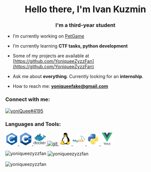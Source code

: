 <h1 align="center">Hello there, I'm Ivan Kuzmin</h1>
<h3 align="center">I'm a third-year student</h3>

-  I’m currently working on [PetGame](https://github.com/YoniqueeZyzzFan/PetGame)

-  I’m currently learning **CTF tasks, python development**

-  Some of my projects are available at [https://github.com/YoniqueeZyzzFan](https://github.com/YoniqueeZyzzFan)

-  Ask me about **everything**. Currently looking for an **internship**.

-  How to reach me: **yoniqueefake@gmail.com**

<h3 align="left">Connect with me:</h3>
<p align="left">
<a href="https://discord.gg/C7TABmzKCu" target="blank"><img align="center" src="https://raw.githubusercontent.com/rahuldkjain/github-profile-readme-generator/master/src/images/icons/Social/discord.svg" alt="yoniQuee#4195" height="30" width="40" /></a>
</p>

<h3 align="left">Languages and Tools:</h3>
<p align="left"> <a href="https://www.cprogramming.com/" target="_blank" rel="noreferrer"> <img src="https://raw.githubusercontent.com/devicons/devicon/master/icons/c/c-original.svg" alt="c" width="40" height="40"/> </a> <a href="https://www.w3schools.com/cpp/" target="_blank" rel="noreferrer"> <img src="https://raw.githubusercontent.com/devicons/devicon/master/icons/cplusplus/cplusplus-original.svg" alt="cplusplus" width="40" height="40"/> </a> <a href="https://www.docker.com/" target="_blank" rel="noreferrer"> <img src="https://raw.githubusercontent.com/devicons/devicon/master/icons/docker/docker-original-wordmark.svg" alt="docker" width="40" height="40"/> </a> <a href="https://git-scm.com/" target="_blank" rel="noreferrer"> <img src="https://www.vectorlogo.zone/logos/git-scm/git-scm-icon.svg" alt="git" width="40" height="40"/> </a> <a href="https://www.linux.org/" target="_blank" rel="noreferrer"> <img src="https://raw.githubusercontent.com/devicons/devicon/master/icons/linux/linux-original.svg" alt="linux" width="40" height="40"/> </a> <a href="https://www.mysql.com/" target="_blank" rel="noreferrer"> <img src="https://raw.githubusercontent.com/devicons/devicon/master/icons/mysql/mysql-original-wordmark.svg" alt="mysql" width="40" height="40"/> </a> <a href="https://www.python.org" target="_blank" rel="noreferrer"> <img src="https://raw.githubusercontent.com/devicons/devicon/master/icons/python/python-original.svg" alt="python" width="40" height="40"/> </a> <a href="https://vuejs.org/" target="_blank" rel="noreferrer"> <img src="https://raw.githubusercontent.com/devicons/devicon/master/icons/vuejs/vuejs-original-wordmark.svg" alt="vuejs" width="40" height="40"/> </a> </p>

<p><img align="left" src="https://github-readme-stats.vercel.app/api/top-langs?username=yoniqueezyzzfan&show_icons=true&locale=en&layout=compact" alt="yoniqueezyzzfan" /></p>

<p>&nbsp;<img align="center" src="https://github-readme-stats.vercel.app/api?username=yoniqueezyzzfan&show_icons=true&locale=en" alt="yoniqueezyzzfan" /></p>

<p><img align="center" src="https://github-readme-streak-stats.herokuapp.com/?user=yoniqueezyzzfan&theme=dark" alt="yoniqueezyzzfan" /></p>

